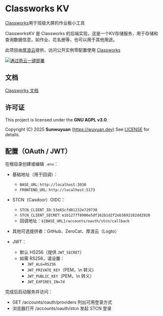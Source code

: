 # Classworks KV

[Classworks](https://cs.houlangs.com)用于班级大屏的作业板小工具


ClassworksKV 是 Classworks 的后端实现，这是一个KV存储服务，用于存储和查询数据信息，如作业、花名册等，也可以用于其他用途。


此项目由[厚浪云](https://houlangs.com)提供，访问公开实例零配置使用 [Classworks](https://cs.houlangs.com)

[![通过雨云一键部署](https://rainyun-apps.cn-nb1.rains3.com/materials/deploy-on-rainyun-cn.svg)](https://app.rainyun.com/apps/rca/store/6229/wuyuan_)

## 文档

[Classworks 文档](https://docs.wuyuan.dev)

## 许可证

This project is licensed under the **GNU AGPL v3.0**.

Copyright (C) 2025 **Sunwuyuan** (<https://wuyuan.dev>)
See [LICENSE](./LICENSE) for details.

## 配置（OAuth / JWT）

在根目录创建或编辑 `.env`：

- 基础地址（用于回调）：
  - `BASE_URL`: `http://localhost:3030`
  - `FRONTEND_URL`: `http://localhost:5173`

- STCN（Casdoor）OIDC：
  - `STCN_CLIENT_ID`: `53e65cfd81232e729730`
  - `STCN_CLIENT_SECRET`: `e1b1277f8906e5df162b1d2f2eb3692182dd2920`
  - 回调地址：`${BASE_URL}/accounts/oauth/stcn/callback`

- 其他可选提供者：GitHub、ZeroCat、厚浪云（Logto）

- JWT：
  - 默认 HS256（提供 `JWT_SECRET`）
  - 如需 RS256，请设置：
    - `JWT_ALG=RS256`
    - `JWT_PRIVATE_KEY`（PEM，\n 转义）
    - `JWT_PUBLIC_KEY`（PEM，\n 转义）
    - `JWT_EXPIRES_IN=7d`

完成后启动服务并访问：

- GET /accounts/oauth/providers 列出可用登录方式
- 浏览器打开 /accounts/oauth/stcn 发起 STCN 登录

